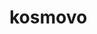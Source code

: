 # kosmovo
<!-- 
IMPORT FROM CSV FILE

LOAD DATA INFILE 'C:/Users/isakp/Downloads/questions.csv' 
INTO TABLE question 
FIELDS TERMINATED BY ',' 
ENCLOSED BY ''
LINES TERMINATED BY '\n'
IGNORE 1 ROWS
(`qString`, `lat`, `long`, `alt1`, `alt2`, `alt3`, `alt4`, `score`);





SET max login to 1
input email, check for @
back knapp från register
popup
fixa till header i game page





<?php
function connectDB() {
    return new PDO('mysql:host=10.209.2.88;dbname=244339-kosmovo2020', '244339_wa17534', 'kosmovo2020');
}
?>
-->